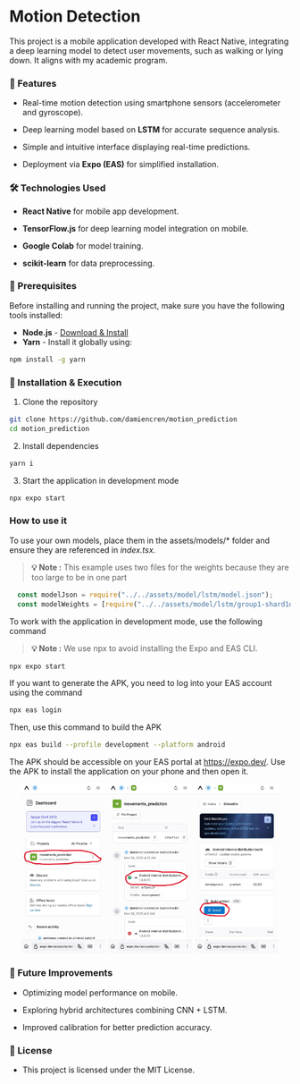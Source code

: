 # Motion Detection

This project is a mobile application developed with React Native, integrating a deep learning model to detect user movements, such as walking or lying down. It aligns with my academic program.

### 📌 Features

- Real-time motion detection using smartphone sensors (accelerometer and gyroscope).

- Deep learning model based on **LSTM** for accurate sequence analysis.

- Simple and intuitive interface displaying real-time predictions.

- Deployment via **Expo (EAS)** for simplified installation.

### 🛠 Technologies Used

- **React Native** for mobile app development.

- **TensorFlow.js** for deep learning model integration on mobile.

- **Google Colab** for model training.

- **scikit-learn** for data preprocessing.

### 📌 Prerequisites

Before installing and running the project, make sure you have the following tools installed:

- **Node.js** - [Download & Install](https://nodejs.org/)
- **Yarn** - Install it globally using:
```bash
npm install -g yarn
```

### 🚀 Installation & Execution

1. Clone the repository
```bash
git clone https://github.com/damiencren/motion_prediction
cd motion_prediction
```

2. Install dependencies

```bash
yarn i
```

3. Start the application in development mode

```bash
npx expo start
```

### How to use it

To use your own models, place them in the assets/models/* folder and ensure they are referenced in *index.tsx*. 
> **💡 Note :** This example uses two files for the weights because they are too large to be in one part

```typescript
  const modelJson = require("../../assets/model/lstm/model.json");
  const modelWeights = [require("../../assets/model/lstm/group1-shard1of2.bin"),require("../../assets/model/lstm/group1-shard2of2.bin"),];
```

To work with the application in development mode, use the following command

> **💡 Note :** We use npx to avoid installing the Expo and EAS CLI.


```bash
npx expo start
```
If you want to generate the APK, you need to log into your EAS account using the command
```bash
npx eas login
```
Then, use this command to build the APK
```bash
npx eas build --profile development --platform android 
```
The APK should be accessible on your EAS portal at https://expo.dev/. Use the APK to install the application on your phone and then open it.

<p align="center">
  <img src="docs/screen1.jpg" width="30%" />
  <img src="docs/screen2.jpg" width="30%" />
  <img src="docs/screen3.jpg" width="30%" />
</p>

### 📌 Future Improvements

- Optimizing model performance on mobile.

- Exploring hybrid architectures combining CNN + LSTM.

- Improved calibration for better prediction accuracy.

### 📜 License

- This project is licensed under the MIT License.
